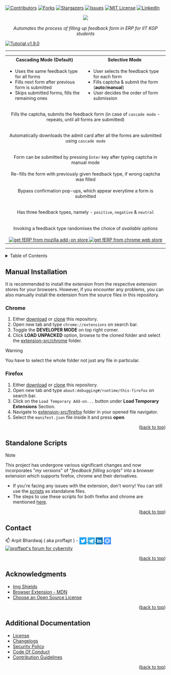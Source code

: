 <div id="top"></div>

<!-- PROJECT SHIELDS -->
<!-- https://www.markdownguide.org/basic-syntax/#reference-style-links-->
[![Contributors][contributors-shield]][contributors-url]
[![Forks][forks-shield]][forks-url]
[![Stargazers][stars-shield]][stars-url]
[![Issues][issues-shield]][issues-url]
[![MIT License][license-shield]][license-url]
[![LinkedIn][linkedin-shield]][linkedin-url]

<!-- PROJECT LOGO -->
<div align="center">
  <a href="https://github.com/proffapt/fERP">
     <img width="200" src="https://user-images.githubusercontent.com/86282911/230894496-b9402384-bf0a-4bf7-afbf-2207aa2d31be.png">
  </a> 
  <p align="center">
    <i>Automates the process of filling up feedback form in ERP for IIT KGP students</i>
  </p>
</div>

[![Tutorial v1.9.0](https://img.youtube.com/vi/uUf2_91boco/maxresdefault.jpg)](https://www.youtube.com/watch?v=uUf2_91boco)

***

<div align="center">  
  <table>
  <tr>
    <th>Cascading Mode (Default)</th>
    <th>Selective Mode</th>
  <tr>
  <td>

  - Uses the same feedback type for all forms
  - Fills next form after previous form is submitted
  - Skips submitted forms, fills the remaining ones

  </td>
  <td>
    
  - User selects the feedback type for each form
  - Fills captcha & submit the form (<b>auto</b>/<b>manual</b>)
  - User decides the order of form submission    

  </td>
  </tr>
  <tr>
  <td colspan="2" align="center">
      
  Fills the captcha, submits the feedback form (in case of `cascade mode` - repeats, until all forms are submitted)
    
  </td>
  </tr>
  <tr>
  <td colspan="2" align="center">
      
  Automatically downloads the admit card after all the forms are submitted using `cascade mode`
    
  </td>
  </tr>
  <tr>
  <td colspan="2" align="center">
      
  Form can be submitted by pressing `Enter` key after typing captcha in manual mode
  
  </td>
  </tr>
  <tr>
    <td colspan="2" align="center">Re-fills the form with previously given feedback type, if wrong captcha was filled</td>
  </tr>
  <tr>
  <tr>
  <td colspan="2" align="center">
      
  Bypass confirmation pop-ups, which appear everytime a form is submitted
  
  </td>
  </tr>
  <td colspan="2" align="center">
    
  Has three feedback types, namely - `positive`, `negative` & `neutral`
  
  </td>
  </tr>
  <tr>
  <td colspan="2" align="center">
      
  Invoking a feedback type randomises the choice of _available options_
  
  </td>
  </tr>
  <tr>
  <td colspan="2" align="center">

  <a href="https://addons.mozilla.org/en-US/firefox/addon/ferp/">
    <img src="https://blog.mozilla.org/addons/files/2020/04/get-the-addon-fx-apr-2020.svg" alt="get fERP from mozilla add-on store" height="90">
  </a>
  <a href="https://chromewebstore.google.com/detail/ferp/cdmjkgfdjjebpjejjnckkgljdmijjnom">
    <img src="https://github-production-user-asset-6210df.s3.amazonaws.com/86282911/282809759-ccf656ff-1874-49ac-bdca-a83281520b4c.jpg" alt="get fERP from chrome web store" height="90">
  </a>
      
  </td>
  </tr>
</table>
</div>

***

<!-- TABLE OF CONTENTS -->
<details>
  <summary>Table of Contents</summary>
  <ol>
    <li>
      <a href="#manual-installation">Manual Installation</a>
      <ul>
        <li><a href="#manual-chrome">Chrome</a></li>
        <li><a href="#manual-firefox">Firefox</a></li>
      </ul>
    </li>
    <li><a href="#standalone-scripts">Standalone Scripts</a></li>
    <li><a href="#contact">Contact</a></li>
    <li><a href="#acknowledgments">Acknowledgments</a></li>
    <li><a href="#additional-documentation">Additional Documentation</a></li>    
  </ol>
</details>

## Manual Installation

It is recommended to install the extension from the respective extension stores for your browsers. However, if you encounter any problems, you can also manually install the extension from the source files in this repository.

<div id="manual-chrome"></div>

### Chrome

1. Either [download](https://blog.hubspot.com/website/download-from-github?hubs_content=blog.hubspot.com/website/download-from-github&hubs_content-cta=downloading%20a%20repository#repository) or [clone](https://docs.github.com/en/repositories/creating-and-managing-repositories/cloning-a-repository) this repository.
2. Open new tab and type `chrome://extensions` on search bar.
3. Toggle the **DEVELOPER MODE** on top right corner.
4. Click **LOAD UNPACKED** option, browse to the cloned folder and select the [extension-src/chrome](./extension-src/chrome) folder.

> [!Warning]
>  You have to select the whole folder not just any file in particular.

<div id="manual-firefox"></div>

### Firefox

1. Either [download](https://blog.hubspot.com/website/download-from-github?hubs_content=blog.hubspot.com/website/download-from-github&hubs_content-cta=downloading%20a%20repository#repository) or [clone](https://docs.github.com/en/repositories/creating-and-managing-repositories/cloning-a-repository) this repository.
2. Open new tab and type `about:debugging#/runtime/this-firefox` on search bar.
3. Click on the `Load Temporary Add-on...` button under **Load Temporary Extensions** Section.
4. Navigate to [extension-src/firefox](./extension-src/firefox) folder in your opened file navigator.
5. Select the `manifest.json` file inside it and press **open**.

<p align="right">(<a href="#top">back to top</a>)</p>

## Standalone Scripts

> [!Note]
> This project has undergone various significant changes and now incorporates "_my versions_" of "_feedback fiilling scripts_" into a browser extension which supports firefox, chrome and their derivatives.

- If you're facing any issues with the extension, don't worry! You can still use the [scripts](./scripts) as standalone files.
- The steps to use these scripts for both firefox and chrome are mentioned [here](./scripts/README.md).

<p align="right">(<a href="#top">back to top</a>)</p>

<!-- CONTACT -->
## Contact

<p>
📫 Arpit Bhardwaj ( aka proffapt ) -   

<a href="https://twitter.com/proffapt">
  <img align="center" alt="proffapt's Twitter " width="22px" src="https://raw.githubusercontent.com/edent/SuperTinyIcons/master/images/svg/twitter.svg" />
</a>
<a href="https://t.me/proffapt">
  <img align="center" alt="proffapt's Telegram" width="22px" src="https://raw.githubusercontent.com/edent/SuperTinyIcons/master/images/svg/telegram.svg" />
</a>
<a href="https://www.linkedin.com/in/proffapt/">
  <img align="center" alt="proffapt's LinkedIn" width="22px" src="https://raw.githubusercontent.com/edent/SuperTinyIcons/master/images/svg/linkedin.svg" />
</a> 
<a href="mailto:proffapt@pm.me">
  <img align="center" alt="proffapt's mail" width="22px" src="https://raw.githubusercontent.com/edent/SuperTinyIcons/master/images/svg/mail.svg" />
</a> 
<a href="https://cybernity.group">
  <img align="center" alt="proffapt's forum for cybernity" width="22px" src="https://cybernity.group/uploads/default/original/1X/a8338f86bbbedd39701c85d5f32cf3d817c04c27.png" />
</a> 
</p>

<p align="right">(<a href="#top">back to top</a>)</p>


<!-- ACKNOWLEDGMENTS -->
## Acknowledgments

* [Img Shields](https://shields.io)
* [Browser Extension - MDN](https://developer.mozilla.org/en-US/docs/Mozilla/Add-ons/WebExtensions)
* [Choose an Open Source License](https://choosealicense.com)

<p align="right">(<a href="#top">back to top</a>)</p>

## Additional Documentation

  - [License](/LICENSE.txt)
  - [Changelogs](/.github/CHANGELOG.md)
  - [Security Policy](/.github/SECURITY.md)
  - [Code Of Conduct](/.github/CODE_OF_CONDUCT.md)
  - [Contribution Guidelines](/.github/CONTRIBUTING.md)

<p align="right">(<a href="#top">back to top</a>)</p>

<!-- MARKDOWN LINKS & IMAGES -->

[mozilla-add-on-store-link]: https://addons.mozilla.org/en-US/firefox/addon/ferp/
[chrome-webstore-link]: https://chromewebstore.google.com/detail/ferp/cdmjkgfdjjebpjejjnckkgljdmijjnom
[firefox-shield]: https://blog.mozilla.org/addons/files/2020/04/get-the-addon-fx-apr-2020.svg
[chrome-shield]: https://github-production-user-asset-6210df.s3.amazonaws.com/86282911/283838252-34120216-076d-46ab-8646-cd5845fd8eb5.jpg
[contributors-shield]: https://img.shields.io/github/contributors/proffapt/fERP.svg?style=for-the-badge
[contributors-url]: https://github.com/proffapt/fERP/graphs/contributors
[forks-shield]: https://img.shields.io/github/forks/proffapt/fERP.svg?style=for-the-badge
[forks-url]: https://github.com/proffapt/fERP/network/members
[stars-shield]: https://img.shields.io/github/stars/proffapt/fERP.svg?style=for-the-badge
[stars-url]: https://github.com/proffapt/fERP/stargazers
[issues-shield]: https://img.shields.io/github/issues/proffapt/fERP.svg?style=for-the-badge
[issues-url]: https://github.com/proffapt/fERP/issues
[license-shield]: https://img.shields.io/github/license/proffapt/fERP.svg?style=for-the-badge
[license-url]: https://github.com/proffapt/fERP/blob/master/LICENSE.txt
[linkedin-shield]: https://img.shields.io/badge/-LinkedIn-black.svg?style=for-the-badge&logo=linkedin&colorB=555
[linkedin-url]: https://linkedin.com/in/proffapt
